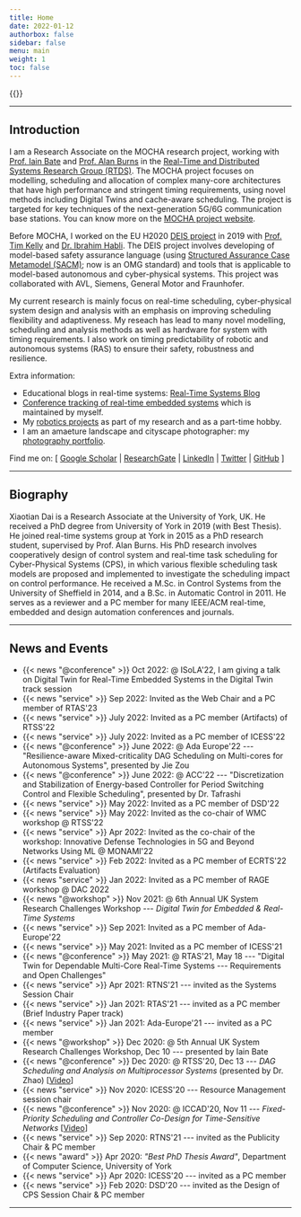 ```yaml
---
title: Home
date: 2022-01-12
authorbox: false
sidebar: false
menu: main
weight: 1
toc: false
---
```


{{<contact>}}

---

## Introduction

I am a Research Associate on the MOCHA research project, working with [Prof. Iain Bate](https://www-users.cs.york.ac.uk/~ijb/) and [Prof. Alan Burns](https://www-users.cs.york.ac.uk/~burns/) in the [Real-Time and Distributed Systems Research Group (RTDS)](https://www.cs.york.ac.uk/rts/index.html). The MOCHA project focuses on modelling, scheduling and allocation of complex many-core architectures that have high performance and stringent timing requirements, using novel methods including Digital Twins and cache-aware scheduling. The project is targeted for key techniques of the next-generation 5G/6G communication base stations. You can know more on the [MOCHA project website](https://www.cs.york.ac.uk/rts/mocha/).

Before MOCHA, I worked on the EU H2020 [DEIS project](https://deis-project.eu) in 2019 with [Prof. Tim Kelly](https://www.cs.york.ac.uk/people/tpk) and [Dr. Ibrahim Habli](https://www.cs.york.ac.uk/people/ihabli). The DEIS project involves developing of model-based safety assurance language (using [Structured Assurance Case Metamodel (SACM)](https://www.omg.org/spec/SACM/2.0/About-SACM/); now is an OMG standard) and tools that is applicable to model-based autonomous and cyber-physical systems. This project was collaborated with AVL, Siemens, General Motor and Fraunhofer. 

My current research is mainly focus on real-time scheduling, cyber-physical system design and analysis with an emphasis on improving scheduling flexibility and adaptiveness. My reseach has lead to many novel modelling, scheduling and analysis methods as well as hardware for system with timing requirements. I also work on timing predictability of robotic and autonomous systems (RAS) to ensure their safety, robustness and resilience. 

Extra information:

- Educational blogs in real-time systems: [Real-Time Systems Blog](https://blog.xiaotiandai.com)
- [Conference tracking of real-time embedded systems](https://automaticdai.github.io/realtime-embedded-conferences/) which is maintained by myself.
- My [robotics projects](/robots/) as part of my research and as a part-time hobby. 
- I am an amaeture landscape and cityscape photographer: my [photography portfolio](https://xdaiphotography.com).

Find me on: \[ [Google Scholar](https://scholar.google.co.uk/citations?hl=en&user=G7dzNUkAAAAJ&view_op=list_works&sortby=pubdate)  | [ResearchGate](https://www.researchgate.net/profile/Xiaotian_Dai) | [LinkedIn](https://www.linkedin.com/in/xdai3/) | [Twitter](https://twitter.com/stevenxdai)  | [GitHub](https://github.com/automaticdai) \]

---

## Biography

Xiaotian Dai is a Research Associate at the University of York, UK. He received a PhD degree from University of York in 2019 (with Best Thesis). He joined real-time systems group at York in 2015 as a PhD research student, supervised by Prof. Alan Burns. His PhD research involves cooperatively design of control system and real-time task scheduling for Cyber-Physical Systems (CPS), in which various flexible scheduling task models are proposed and implemented to investigate the scheduling impact on control performance. He received a M.Sc. in Control Systems from the University of Sheffield in 2014, and a B.Sc. in Automatic Control in 2011. He serves as a reviewer and a PC member for many IEEE/ACM real-time, embedded and design automation conferences and journals.

---

## News and Events

- {{< news "@conference" >}} Oct 2022: @ ISoLA'22, I am giving a talk on Digital Twin for Real-Time Embedded Systems in the Digital Twin track session
- {{< news "service" >}} Sep 2022: Invited as the Web Chair and a PC member of RTAS'23
- {{< news "service" >}} July 2022: Invited as a PC member (Artifacts) of RTSS'22 
- {{< news "service" >}} July 2022: Invited as a PC member of ICESS'22
- {{< news "@conference" >}} June 2022: @ Ada Europe'22 --- "Resilience-aware Mixed-criticality DAG Scheduling on Multi-cores for Autonomous Systems", presented by Jie Zou
- {{< news "@conference" >}} June 2022: @ ACC'22 --- "Discretization and Stabilization of Energy-based Controller for Period Switching Control and Flexible Scheduling", presented by Dr. Tafrashi 
- {{< news "service" >}} May 2022: Invited as a PC member of DSD'22
- {{< news "service" >}} May 2022: Invited as the co-chair of WMC workshop @ RTSS'22
- {{< news "service" >}} Apr 2022: Invited as the co-chair of the workshop: Innovative Defense Technologies in 5G and Beyond Networks Using ML @ MONAMI'22
- {{< news "service" >}} Feb 2022: Invited as a PC member of ECRTS'22 (Artifacts Evaluation)
- {{< news "service" >}} Jan 2022: Invited as a PC member of RAGE workshop @ DAC 2022
- {{< news "@workshop" >}} Nov 2021: @ 6th Annual UK System Research Challenges Workshop --- *Digital Twin for Embedded & Real-Time Systems*
- {{< news "service" >}} Sep 2021: Invited as a PC member of Ada-Europe'22
- {{< news "service" >}} May 2021: Invited as a PC member of ICESS'21
- {{< news "@conference" >}} May 2021: @ RTAS'21, May 18 --- "Digital Twin for Dependable Multi-Core Real-Time Systems --- Requirements and Open Challenges"
- {{< news "service" >}} Apr 2021: RTNS'21 --- invited as the Systems Session Chair
- {{< news "service" >}} Jan 2021: RTAS'21 --- invited as a PC member (Brief Industry Paper track)
- {{< news "service" >}} Jan 2021: Ada-Europe'21 --- invited as a PC member
- {{< news "@workshop" >}} Dec 2020: @ 5th Annual UK System Research Challenges Workshop, Dec 10 --- presented by Iain Bate
- {{< news "@conference" >}} Dec 2020: @ RTSS'20, Dec 13 --- *DAG Scheduling and Analysis on Multiprocessor Systems* (presented by Dr. Zhao) [[Video](https://www.youtube.com/watch?v=DriyJdDGtNc)]
- {{< news "service" >}} Nov 2020: ICESS'20 --- Resource Management session chair
- {{< news "@conference" >}} Nov 2020: @ ICCAD'20, Nov 11 --- *Fixed-Priority Scheduling and Controller Co-Design for Time-Sensitive Networks* [[Video](https://www.youtube.com/watch?v=fPSlHvK1NGc)]
- {{< news "service" >}} Sep 2020: RTNS'21 --- invited as the Publicity Chair & PC member
- {{< news "award" >}} Apr 2020: *"Best PhD Thesis Award"*, Department of Computer Science, University of York 
- {{< news "service" >}} Apr 2020: ICESS'20 --- invited as a PC member
- {{< news "service" >}} Feb 2020: DSD'20 --- invited as the Design of CPS Session Chair & PC member

---
